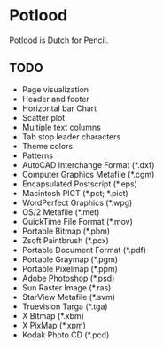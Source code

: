 # Potlood

Potlood is Dutch for Pencil.

## TODO 

- Page visualization
- Header and footer
- Horizontal bar Chart
- Scatter plot
- Multiple text columns
- Tab stop leader characters
- Theme colors
- Patterns
- AutoCAD Interchange Format (*.dxf)
- Computer Graphics Metafile (*.cgm)
- Encapsulated Postscript (*.eps)
- Macintosh PICT (*.pct; *.pict)
- WordPerfect Graphics (*.wpg)
- OS/2 Metafile (*.met)
- QuickTime File Format (*.mov)
- Portable Bitmap (*.pbm)
- Zsoft Paintbrush (*.pcx)
- Portable Document Format (*.pdf)
- Portable Graymap (*.pgm)
- Portable Pixelmap (*.ppm)
- Adobe Photoshop (*.psd)
- Sun Raster Image (*.ras)
- StarView Metafile (*.svm)
- Truevision Targa (*.tga)
- X Bitmap (*.xbm)
- X PixMap (*.xpm)
- Kodak Photo CD (*.pcd)

